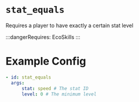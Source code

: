 # `stat_equals`

Requires a player to have exactly a certain stat level

:::dangerRequires:
EcoSkills
:::

# Example Config

```yaml
- id: stat_equals
  args:
      stat: speed # The stat ID
      level: 0 # The minimum level
```
